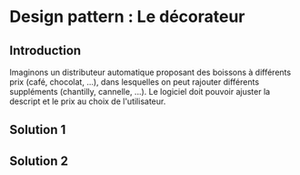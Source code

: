 # Design pattern : Le décorateur

## Introduction

Imaginons un distributeur automatique proposant des boissons à différents prix (café, chocolat, ...), dans lesquelles on peut rajouter différents suppléments (chantilly, cannelle, ...). Le logiciel doit pouvoir ajuster la descript et le prix au choix de l'utilisateur.

## Solution 1


## Solution 2

